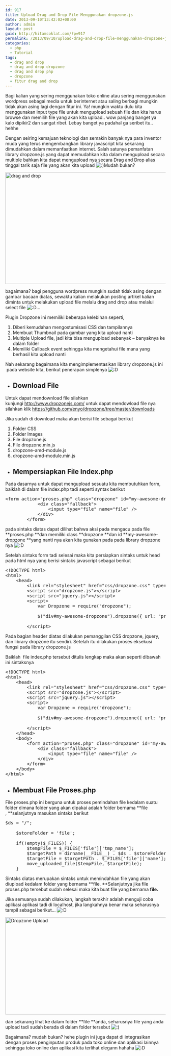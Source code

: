 ```yaml
---
id: 917
title: Upload Drag and Drop File Menggunakan dropzone.js
date: 2013-09-10T13:42:02+00:00
author: admin
layout: post
guid: http://hitamcoklat.com/?p=917
permalink: /2013/09/10/upload-drag-and-drop-file-menggunakan-dropzone-js/
categories:
  - php
  - Tutorial
tags:
  - drag and drop
  - drag and drop dropzone
  - drag and drop php
  - dropzone
  - fitur drag and drop
---
```

Bagi kalian yang sering menggunakan toko online atau sering menggunakan wordpress sebagai media untuk berinternet atau saling berbagi mungkin tidak akan asing lagi dengan fitur ini. Ya! mungkin waktu dulu kita menggunakan input type file untuk mengupload sebuah file dan kita harus browse dan memilih file yang akan kita upload.. wow panjang banget ya kalo dipikir2 dan sangat ribet. Lebay banget ya padahal ga seribet itu.. hehhe

Dengan seiring kemajuan teknologi dan semakin banyak nya para inventor muda yang terus mengembangkan library javascript kita sekarang dimudahkan dalam memanfaatkan internet. Salah satunya pemanfatan library dropzone.js yang dapat memudahkan kita dalam mengupload secara multiple bahkan kita dapat mengupload nya secara Drag and Drop alias tinggal tarik saja file yang akan kita upload   <img src='http://localhost/hitamcoklat/wp-includes/images/smilies/icon_smile.gif' alt=':)' class='wp-smiley' />Mudah bukan?

<a href="http://hitamcoklat.com/wp-content/uploads/2013/09/dropzone.jpg" onclick="javascript:_gaq.push(['_trackEvent','outbound-article','http://hitamcoklat.com']);" rel="lightbox[917]" title="dropzone"><img class="aligncenter size-full wp-image-918" title="dropzone" src="http://hitamcoklat.com/wp-content/uploads/2013/09/dropzone.jpg" alt="drag and drop" width="600" height="350" /></a>

bagaimana? bagi pengguna wordpress mungkin sudah tidak asing dengan gambar bacaan diatas, sewaktu kalian melakukan posting artikel kalian diminta untuk melakukan upload file melalu drag and drop atau melalui select file  <img src='http://localhost/hitamcoklat/wp-includes/images/smilies/icon_biggrin.gif' alt=':D' class='wp-smiley' />&#8230;

Plugin Dropzone ini memiliki beberapa kelebihan seperti,

  1. Diberi kemudahan mengostumisasi CSS dan tampilannya
  2. Membuat Thumbnail pada gambar yang kita upload nanti
  3. Multiple Upload file, jadi kita bisa mengupload sebanyak &#8211; banyaknya ke dalam folder
  4. Memiliki Callback event sehingga kita mengetahui file mana yang berhasil kita upload nanti

Nah sekarang bagaimana kita mengimplementasikan library dropzone.js ini  pada website kita, berikut penerapan simplenya  <img src='http://localhost/hitamcoklat/wp-includes/images/smilies/icon_biggrin.gif' alt=':D' class='wp-smiley' />

  * ## Download File

Untuk dapat mendownload file silahkan kunjungi <a href="http://www.dropzonejs.com/" onclick="javascript:_gaq.push(['_trackEvent','outbound-article','http://www.dropzonejs.com']);">http://www.dropzonejs.com/</a> untuk dapat mendowload file nya silahkan klik <a href="https://github.com/enyo/dropzone/tree/master/downloads" onclick="javascript:_gaq.push(['_trackEvent','outbound-article','http://github.com']);">https://github.com/enyo/dropzone/tree/master/downloads</a>

Jika sudah di download maka akan berisi file sebagai berikut

  1. Folder CSS
  2. Folder Images
  3. File dropzone.js
  4. File dropzone.min.js
  5. dropzone-amd-module.js
  6. dropzone-amd-module.min.js

  * ## Mempersiapkan File Index.php

Pada dasarnya untuk dapat mengupload sesuatu kita membutuhkan form, baiklah di dalam file index.php tadi seperti syntax berikut

<pre class="brush: php; title: ; notranslate" title="">&lt;form action="proses.php" class="dropzone" id="my-awesome-dropzone"&gt;
			&lt;div class="fallback"&gt;
				&lt;input type="file" name="file" /&gt;
			&lt;/div&gt;
		&lt;/form&gt;
</pre>

pada sintaks diatas dapat dilihat bahwa aksi pada mengacu pada file **proses.php **dan memiliki class **dropzone **dan id **my-awesome-dropzone **yang nanti nya akan kita gunakan pada pada library dropzone nya  <img src='http://localhost/hitamcoklat/wp-includes/images/smilies/icon_biggrin.gif' alt=':D' class='wp-smiley' />

Setelah sintaks form tadi selesai maka kita persiapkan sintaks untuk head pada html nya yang berisi sintaks javascript sebagai berikut

<pre class="brush: php; title: ; notranslate" title="">&lt;!DOCTYPE html&gt;
&lt;html&gt;
	&lt;head&gt;
		&lt;link rel="stylesheet" href="css/dropzone.css" type="text/css" /&gt;
		&lt;script src="dropzone.js"&gt;&lt;/script&gt;
		&lt;script src="jquery.js"&gt;&lt;/script&gt;
		&lt;script&gt;
			var Dropzone = require("dropzone");

			$("div#my-awesome-dropzone").dropzone({ url: "proses.php" });

		&lt;/script&gt;
</pre>

Pada bagian header diatas dilakukan pemanggilan CSS dropzone, jquery, dan library dropzone itu sendiri. Setelah itu dilakukan proses eksekusi fungsi pada library dropzone.js

Baiklah  file index.php tersebut ditulis lengkap maka akan seperti dibawah ini sintaksnya

<pre class="brush: php; title: ; notranslate" title="">&lt;!DOCTYPE html&gt;
&lt;html&gt;
	&lt;head&gt;
		&lt;link rel="stylesheet" href="css/dropzone.css" type="text/css" /&gt;
		&lt;script src="dropzone.js"&gt;&lt;/script&gt;
		&lt;script src="jquery.js"&gt;&lt;/script&gt;
		&lt;script&gt;
			var Dropzone = require("dropzone");

			$("div#my-awesome-dropzone").dropzone({ url: "proses.php" });

		&lt;/script&gt;
	&lt;/head&gt;
	&lt;body&gt;
		&lt;form action="proses.php" class="dropzone" id="my-awesome-dropzone"&gt;
			&lt;div class="fallback"&gt;
				&lt;input type="file" name="file" /&gt;
			&lt;/div&gt;
		&lt;/form&gt;
	&lt;/body&gt;
&lt;/html&gt;
</pre>

  * ## Membuat File Proses.php

File proses.php ini berguna untuk proses pemindahan file kedalam suatu folder dimana folder yang akan dipakai adalah folder bernama **file , **selanjutnya masukan sintaks berikut

<pre class="brush: php; title: ; notranslate" title="">$ds = "/";

	$storeFolder = 'file';

	if(!empty($_FILES)) {
		$tempFile = $_FILES['file']['tmp_name'];
		$targetPath = dirname(__FILE__) . $ds . $storeFolder . $ds;
		$targetFile = $targetPath . $_FILES['file']['name'];
		move_uploaded_file($tempFile, $targetFile);
	}
</pre>

Sintaks diatas merupakan sintaks untuk memindahkan file yang akan diupload kedalam folder yang bernama **file. **Selanjutnya jika file proses.php tersebut sudah selesai maka kita buat file yang bernama **file.**

Jika semuanya sudah dilakukan, langkah terakhir adalah menguji coba aplikasi aplikasi tadi di localhost, jika langkahnya benar maka seharusnya tampil sebagai berikut&#8230;  <img src='http://localhost/hitamcoklat/wp-includes/images/smilies/icon_biggrin.gif' alt=':D' class='wp-smiley' />

<a href="http://hitamcoklat.com/wp-content/uploads/2013/09/FireShot-Screen-Capture-051-localhost_septian_tes_dropzone.png" onclick="javascript:_gaq.push(['_trackEvent','outbound-article','http://hitamcoklat.com']);" rel="lightbox[917]" title="Dropzone Upload"><img class="aligncenter size-full wp-image-923" title="Dropzone Upload" src="http://hitamcoklat.com/wp-content/uploads/2013/09/FireShot-Screen-Capture-051-localhost_septian_tes_dropzone.png" alt="Dropzone Upload" width="664" height="305" /></a>

dan sekarang lihat ke dalam folder **file **anda, seharusnya file yang anda upload tadi sudah berada di dalam folder tersebut  <img src='http://localhost/hitamcoklat/wp-includes/images/smilies/icon_smile.gif' alt=':)' class='wp-smiley' />

Bagaimana? mudah bukan? hehe plugin ini juga dapat di integrasikan dengan proses penginputan produk pada toko online dan aplikasi lainnya sehingga toko online dan aplikasi kita terlihat elegann hahaha  <img src='http://localhost/hitamcoklat/wp-includes/images/smilies/icon_biggrin.gif' alt=':D' class='wp-smiley' />